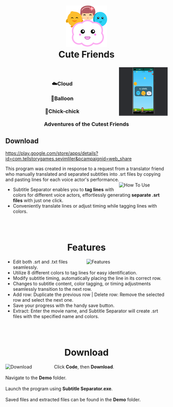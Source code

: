 <h1 align="center">
  <br>
  <img src="/CuteFriends.png" alt="Subtitle Separator" width="128">
  <br>
  Cute Friends
  <br>
</h1>
<div >
<img alt="How To Use" src="/DemoPlay.gif" align="right" width="30%">
<h3 align="center">
  <br><br>
☁️Cloud 
<br>
  <br>
🎈Balloon
<br>
<br>
🐤Chick-chick
<br>
<br>
Adventures of the Cutest Friends</h4>
</h3>
</div>

## Download
https://play.google.com/store/apps/details?id=com.tellstorygames.sevimliler&pcampaignid=web_share


 This program was created in response to a request from a translator friend who manually translated and separated subtitles into .srt files by copying and pasting lines for each voice actor's performance.
  <br>
<img alt="How To Use" src="/wrongway.gif" align="right" width="30%">


* Subtitle Separator enables you to **tag lines** with colors for different voice actors, effortlessly generating **separate .srt files** with just one click.
* Conveniently translate lines or adjust timing while tagging lines with colors.

<br>
<br>
<h1 align="center">
  Features
</h1>

<img alt="Features" src="/Features.gif" align="right" width="50%">

* Edit both .srt and .txt files seamlessly.
* Utilize 8 different colors to tag lines for easy identification.
* Modify subtitle timing, automatically placing the line in its correct row.
* Changes to subtitle content, color tagging, or timing adjustments seamlessly transition to the next row.
* Add row: Duplicate the previous row | Delete row: Remove the selected row and select the next one.
* Save your progress with the handy save button.
* Extract: Enter the movie name, and Subtitle Separator will create .srt files with the specified name and colors.

<br>
<br>
<h1 align="center">
  Download
</h1>

<p>
  <img alt="Download" align="left" src="/Download.jpg" width="30%">
</p>

<p margin>
  
 Click **Code**, then **Download**.
 <br>
 <br>
 Navigate to the **Demo** folder.
 <br>
 <br>
 Launch the program using **Subtitle Separator.exe**.
 <br>
 <br>
 Saved files and extracted files can be found in the **Demo** folder.
</p>
